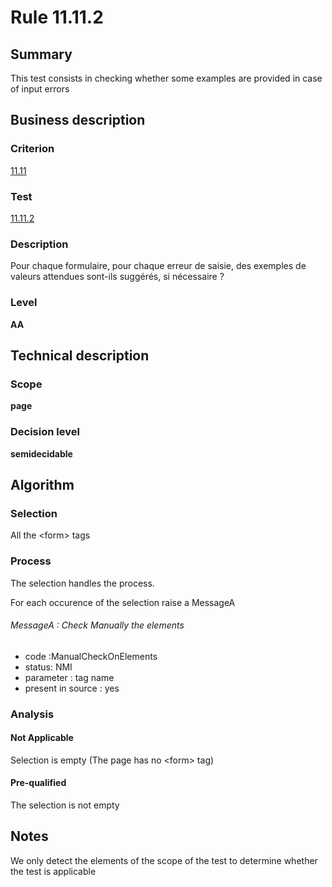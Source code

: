 # Rule 11.11.2
## Summary

This test consists in checking whether some examples are provided in
case of input errors

## Business description

### Criterion

[11.11](http://references.modernisation.gouv.fr/sites/default/files/RGAA3_RC2-1/referentiel_technique.htm#crit-11-11)

### Test

[11.11.2](http://references.modernisation.gouv.fr/sites/default/files/RGAA3_RC2-1/referentiel_technique.htm#test-11-11-2)

### Description

Pour chaque formulaire, pour chaque erreur de saisie, des exemples de valeurs attendues sont-ils sugg&eacute;r&eacute;s, si n&eacute;cessaire ?

### Level

**AA**

## Technical description

### Scope

**page**

### Decision level

**semidecidable**

## Algorithm

### Selection

All the <form\> tags

### Process

The selection handles the process.

For each occurence of the selection raise a MessageA

###### MessageA : Check Manually the elements

-   code :ManualCheckOnElements
-   status: NMI
-   parameter : tag name
-   present in source : yes

### Analysis

#### Not Applicable

Selection is empty (The page has no <form\> tag)

#### Pre-qualified

The selection is not empty

## Notes

We only detect the elements of the scope of the test to determine
whether the test is applicable
